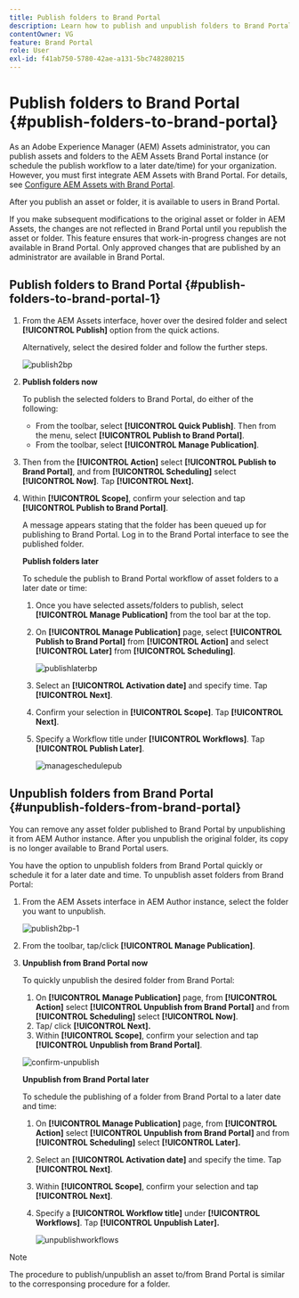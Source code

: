 ```yaml
---
title: Publish folders to Brand Portal
description: Learn how to publish and unpublish folders to Brand Portal.
contentOwner: VG
feature: Brand Portal
role: User
exl-id: f41ab750-5780-42ae-a131-5bc748280215
---
```

# Publish folders to Brand Portal {#publish-folders-to-brand-portal}

As an Adobe Experience Manager (AEM) Assets administrator, you can publish assets and folders to the AEM Assets Brand Portal instance (or schedule the publish workflow to a later date/time) for your organization. However, you must first integrate AEM Assets with Brand Portal. For details, see [Configure AEM Assets with Brand Portal](configure-aem-assets-with-brand-portal.md).

After you publish an asset or folder, it is available to users in Brand Portal.

If you make subsequent modifications to the original asset or folder in AEM Assets, the changes are not reflected in Brand Portal until you republish the asset or folder. This feature ensures that work-in-progress changes are not available in Brand Portal. Only approved changes that are published by an administrator are available in Brand Portal.

## Publish folders to Brand Portal {#publish-folders-to-brand-portal-1}

1. From the AEM Assets interface, hover over the desired folder and select **[!UICONTROL Publish]** option from the quick actions.

   Alternatively, select the desired folder and follow the further steps.

   ![publish2bp](assets/publish2bp.png)

2. **Publish folders now**

   To publish the selected folders to Brand Portal, do either of the following:

    * From the toolbar, select **[!UICONTROL Quick Publish]**. Then from the menu, select **[!UICONTROL Publish to Brand Portal]**.
    * From the toolbar, select **[!UICONTROL Manage Publication]**.

3. Then from the **[!UICONTROL Action]** select **[!UICONTROL Publish to Brand Portal]**, and from **[!UICONTROL Scheduling]** select **[!UICONTROL Now]**. Tap **[!UICONTROL Next].**
4. Within **[!UICONTROL Scope]**, confirm your selection and tap **[!UICONTROL Publish to Brand Portal]**.

   A message appears stating that the folder has been queued up for publishing to Brand Portal. Log in to the Brand Portal interface to see the published folder.

   **Publish folders later**

   To schedule the publish to Brand Portal workflow of asset folders to a later date or time:

    1. Once you have selected assets/folders to publish, select **[!UICONTROL Manage Publication]** from the tool bar at the top.
    2. On **[!UICONTROL Manage Publication]** page, select **[!UICONTROL Publish to Brand Portal]** from **[!UICONTROL Action]** and select **[!UICONTROL Later]** from **[!UICONTROL Scheduling]**.

       ![publishlaterbp](assets/publishlaterbp.png)

    3. Select an **[!UICONTROL Activation date]** and specify time. Tap **[!UICONTROL Next]**.
    4. Confirm your selection in **[!UICONTROL Scope]**. Tap **[!UICONTROL Next]**.
    5. Specify a Workflow title under **[!UICONTROL Workflows]**. Tap **[!UICONTROL Publish Later]**.

       ![manageschedulepub](assets/manageschedulepub.png)

## Unpublish folders from Brand Portal {#unpublish-folders-from-brand-portal}

You can remove any asset folder published to Brand Portal by unpublishing it from AEM Author instance. After you unpublish the original folder, its copy is no longer available to Brand Portal users.

You have the option to unpublish folders from Brand Portal quickly or schedule it for a later date and time. To unpublish asset folders from Brand Portal:

1. From the AEM Assets interface in AEM Author instance, select the folder you want to unpublish.

   ![publish2bp-1](assets/publish2bp-1.png)

2. From the toolbar, tap/click **[!UICONTROL Manage Publication]**.  

3. **Unpublish from Brand Portal now**

   To quickly unpublish the desired folder from Brand Portal:

    1. On **[!UICONTROL Manage Publication]** page, from **[!UICONTROL Action]** select **[!UICONTROL Unpublish from Brand Portal]** and from **[!UICONTROL Scheduling]** select **[!UICONTROL Now]**.
    2. Tap/ click **[!UICONTROL Next].**
    3. Within **[!UICONTROL Scope]**, confirm your selection and tap **[!UICONTROL Unpublish from Brand Portal]**.

   ![confirm-unpublish](assets/confirm-unpublish.png)

   **Unpublish from Brand Portal later**

   To schedule the publishing of a folder from Brand Portal to a later date and time:

    1. On **[!UICONTROL Manage Publication]** page, from **[!UICONTROL Action]** select **[!UICONTROL Unpublish from Brand Portal]** and from **[!UICONTROL Scheduling]** select **[!UICONTROL Later].**
    2. Select an **[!UICONTROL Activation date]** and specify the time. Tap **[!UICONTROL Next]**.
    3. Within **[!UICONTROL Scope]**, confirm your selection and tap **[!UICONTROL Next]**.
    4. Specify a **[!UICONTROL Workflow title]** under **[!UICONTROL Workflows]**. Tap **[!UICONTROL Unpublish Later].**

       ![unpublishworkflows](assets/unpublishworkflows.png)

>[!NOTE]
>
>The procedure to publish/unpublish an asset to/from Brand Portal is similar to the corresponsing procedure for a folder.
